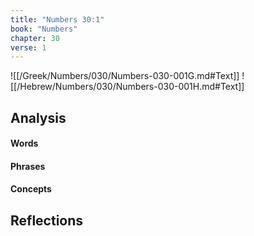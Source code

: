 ```yaml
---
title: "Numbers 30:1"
book: "Numbers"
chapter: 30
verse: 1
---
```

![[/Greek/Numbers/030/Numbers-030-001G.md#Text]]
![[/Hebrew/Numbers/030/Numbers-030-001H.md#Text]]

## Analysis

#### Words

#### Phrases

#### Concepts

## Reflections

